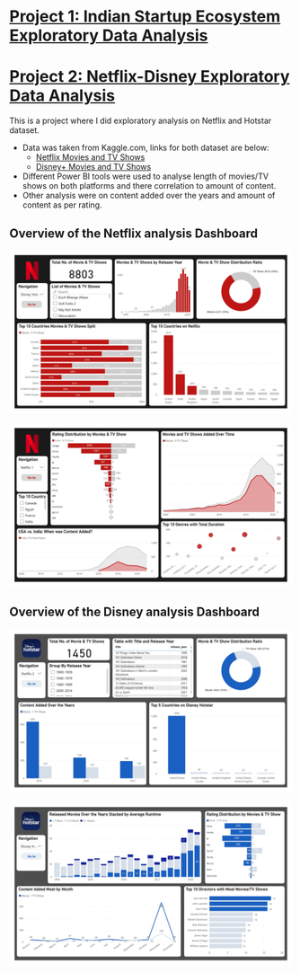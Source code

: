 # [Project 1: Indian Startup Ecosystem Exploratory Data Analysis]([https://github.com/VivekPratapSingh70/Netflix-Disney-Analysis](https://github.com/vivek-singh-26/vivek-s_portfolio/tree/main/Project_1_Indian_Startup_Ecosystem_Analysis))
# [Project 2: Netflix-Disney Exploratory Data Analysis](https://github.com/VivekPratapSingh70/Netflix-Disney-Analysis)

This is a project where I did exploratory analysis on Netflix and Hotstar dataset.

- Data was taken from Kaggle.com, links for both dataset are below:
  - [Netflix Movies and TV Shows](https://www.kaggle.com/datasets/shivamb/netflix-shows)
  - [Disney+ Movies and TV Shows](https://www.kaggle.com/datasets/shivamb/disney-movies-and-tv-shows)
- Different Power BI tools were used to analyse length of movies/TV shows on both platforms and there correlation to amount of content.
- Other analysis were on content added over the years and amount of content as per rating.
## Overview of the Netflix analysis Dashboard
![Netflix 1](Images/Netflix1.jpg)

![Netflix 2](Images/Netflix2.jpg)

## Overview of the Disney analysis Dashboard

![Disney 1](Images/Disney1.jpg)

![Disney 2](Images/Disney2.jpg)
